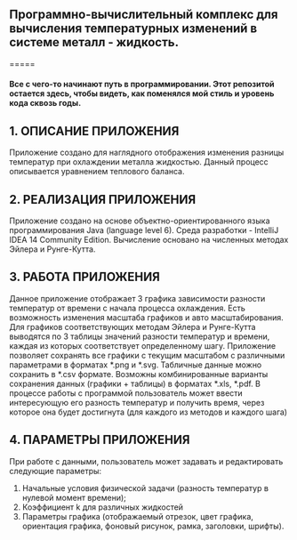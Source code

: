 ## Программно-вычислительный комплекс для вычисления температурных изменений в системе металл - жидкость.

=====

#### Все с чего-то начинают путь в программировании. Этот репозитой остается здесь, чтобы видеть, как поменялся мой стиль и уровень кода сквозь годы.


## 1.	ОПИСАНИЕ ПРИЛОЖЕНИЯ

Приложение создано для наглядного отображения изменения разницы температур при охлаждении металла жидкостью. Данный процесс описывается уравнением теплового баланса.

## 2.	РЕАЛИЗАЦИЯ ПРИЛОЖЕНИЯ

Приложение создано на основе объектно-ориентированного языка программирования Java (language level 6). Среда разработки -  IntelliJ IDEA 14 Community Edition. Вычисление основано на численных методах Эйлера и Рунге-Кутта.

## 3.	РАБОТА ПРИЛОЖЕНИЯ
Данное приложение отображает 3 графика зависимости  разности температур от времени с начала процесса охлаждения. Есть возможность изменения масштаба графиков и авто масштабирования.  Для графиков соответствующих методам Эйлера и Рунге-Кутта выводятся по 3 таблицы значений разности температур и времени, каждая из которых соответствует определенному шагу. Приложение позволяет сохранять все графики с текущим масштабом с различными параметрами в форматах *.png  и *.svg. Табличные данные можно сохранить в *.csv формате. Возможны комбинированные варианты сохранения данных (графики + таблицы) в форматах *.xls, *.pdf. В процессе работы с программой пользователь может ввести интересующую его разность температур и получить время, через которое она будет достигнута (для каждого из методов и каждого шага)
   
## 4.	ПАРАМЕТРЫ ПРИЛОЖЕНИЯ

При работе с данными, пользователь может задавать и редактировать следующие параметры:
1)	Начальные условия физической задачи (разность температур в нулевой момент времени);
2)	Коэффициент k для различных жидкостей
3)	Параметры графика (отображаемый отрезок, цвет графика, ориентация графика, фоновый рисунок, рамка, заголовки, шрифты). 


